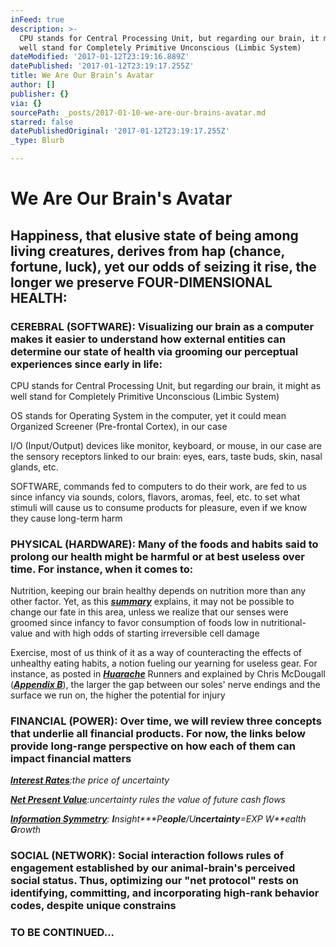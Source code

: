 ```yaml
---
inFeed: true
description: >-
  CPU stands for Central Processing Unit, but regarding our brain, it might as
  well stand for Completely Primitive Unconscious (Limbic System)
dateModified: '2017-01-12T23:19:16.889Z'
datePublished: '2017-01-12T23:19:17.255Z'
title: We Are Our Brain’s Avatar
author: []
publisher: {}
via: {}
sourcePath: _posts/2017-01-10-we-are-our-brains-avatar.md
starred: false
datePublishedOriginal: '2017-01-12T23:19:17.255Z'
_type: Blurb

---
```

# **We Are Our Brain's Avatar**

## **Happiness, that elusive state of being among living creatures, derives from hap (chance, fortune, luck), yet our odds of seizing it rise, the longer we preserve FOUR-DIMENSIONAL HEALTH:**

### **CEREBRAL (SOFTWARE)**: Visualizing our brain as a computer makes it easier to understand how external entities can determine our state of health via grooming our perceptual experiences since early in life:

CPU stands for Central Processing Unit, but regarding our brain, it might as well stand for Completely Primitive Unconscious (Limbic System)

OS stands for Operating System in the computer, yet it could mean Organized Screener (Pre-frontal Cortex), in our case

I/O (Input/Output) devices like monitor, keyboard, or mouse, in our case are the sensory receptors linked to our brain: eyes, ears, taste buds, skin, nasal glands, etc.

SOFTWARE, commands fed to computers to do their work, are fed to us since infancy via sounds, colors, flavors, aromas, feel, etc. to set what stimuli will cause us to consume products for pleasure, even if we know they cause long-term harm

### **PHYSICAL (HARDWARE)**: Many of the foods and habits said to prolong our health might be harmful or at best useless over time. For instance, when it comes to:

Nutrition, keeping our brain healthy depends on nutrition more than any other factor. Yet, as this _**[summary][0]**_ explains, it may not be possible to change our fate in this area, unless we realize that our senses were groomed since infancy to favor consumption of foods low in nutritional-value and with high odds of starting irreversible cell damage

Exercise, most of us think of it as a way of counteracting the effects of unhealthy eating habits, a notion fueling our yearning for useless gear. For instance, as posted in _**[Huarache][1]**_ Runners and explained by Chris McDougall (_**[Appendix B][0]**_), the larger the gap between our soles' nerve endings and the surface we run on, the higher the potential for injury

### **FINANCIAL (POWER)**: Over time, we will review three concepts that underlie all financial products. For now, the links below provide long-range perspective on how each of them can impact financial matters

_**[Interest Rates][2]**:the price of uncertainty_

_**[Net Present Value][3]**:uncertainty rules the value of future cash flows_

_**[Information Symmetry][4]**: **I**nsight**\*P**eople**/U**ncertainty**=EXP W**ealth **G**rowth_

### **SOCIAL (NETWORK):** Social interaction follows rules of engagement established by our animal-brain's perceived social status. Thus, optimizing our "net protocol" rests on identifying, committing, and incorporating high-rank behavior codes, despite unique constrains

### **TO BE CONTINUED...**

[0]: http://www.infoasy.com/2016/07/hack-matrix_29.html
[1]: https://www.strava.com/clubs/huarache-runners
[2]: http://sequoian.com/wp-content/uploads/2015/12/The_Fixed-Income_Mother_of_All_Bubbles_E.pdf
[3]: http://sequoian.com/wp-content/uploads/2016/10/The-Discount-Rate-Pyramid-Scheme-2.0.pdf
[4]: http://sequoian.com/wp-content/uploads/2015/12/INCLUSIVE_CAPITALISM_SPRINGS_FROM_INFOR.pdf